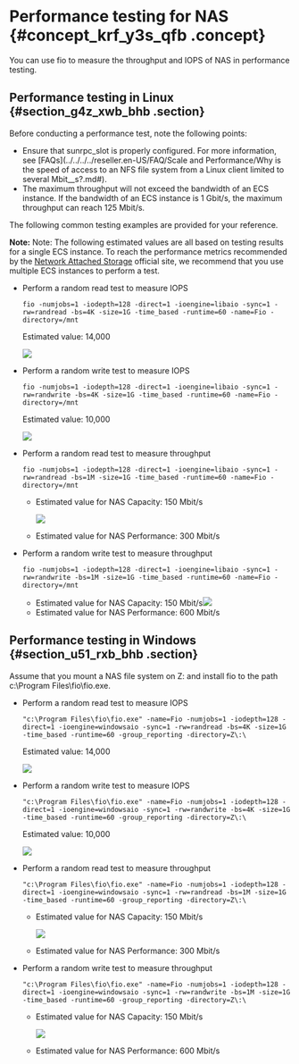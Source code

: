 # Performance testing for NAS {#concept_krf_y3s_qfb .concept}

You can use fio to measure the throughput and IOPS of NAS in performance testing.

## Performance testing in Linux {#section_g4z_xwb_bhb .section}

Before conducting a performance test, note the following points:

-   Ensure that sunrpc\_slot is properly configured. For more information, see [FAQs](../../../../reseller.en-US/FAQ/Scale and Performance/Why is the speed of access to an NFS file system from a Linux client limited to several Mbit__s?.md#).
-   The maximum throughput will not exceed the bandwidth of an ECS instance. If the bandwidth of an ECS instance is 1 Gbit/s, the maximum throughput can reach 125 Mbit/s.

The following common testing examples are provided for your reference.

**Note:** Note: The following estimated values are all based on testing results for a single ECS instance. To reach the performance metrics recommended by the [Network Attached Storage](https://www.aliyun.com/product/nas) official site, we recommend that you use multiple ECS instances to perform a test.

-   Perform a random read test to measure IOPS

    ``` {#codeblock_lqt_wjx_3tz}
    fio -numjobs=1 -iodepth=128 -direct=1 -ioengine=libaio -sync=1 -rw=randread -bs=4K -size=1G -time_based -runtime=60 -name=Fio -directory=/mnt
    ```

    Estimated value: 14,000

    ![](http://static-aliyun-doc.oss-cn-hangzhou.aliyuncs.com/assets/img/41408/156758713540406_en-US.png)

-   Perform a random write test to measure IOPS

    ``` {#codeblock_i0b_p0p_chb}
    fio -numjobs=1 -iodepth=128 -direct=1 -ioengine=libaio -sync=1 -rw=randwrite -bs=4K -size=1G -time_based -runtime=60 -name=Fio -directory=/mnt
    ```

    Estimated value: 10,000

    ![](http://static-aliyun-doc.oss-cn-hangzhou.aliyuncs.com/assets/img/41408/156758713640407_en-US.png)

-   Perform a random read test to measure throughput

    ``` {#codeblock_nqq_q82_mkj}
    fio -numjobs=1 -iodepth=128 -direct=1 -ioengine=libaio -sync=1 -rw=randread -bs=1M -size=1G -time_based -runtime=60 -name=Fio -directory=/mnt
    ```

    -   Estimated value for NAS Capacity: 150 Mbit/s

        ![](http://static-aliyun-doc.oss-cn-hangzhou.aliyuncs.com/assets/img/41408/156758713640408_en-US.png)

    -   Estimated value for NAS Performance: 300 Mbit/s
-   Perform a random write test to measure throughput

    ``` {#codeblock_74u_kab_9ud}
    fio -numjobs=1 -iodepth=128 -direct=1 -ioengine=libaio -sync=1 -rw=randwrite -bs=1M -size=1G -time_based -runtime=60 -name=Fio -directory=/mnt
    ```

    -   Estimated value for NAS Capacity: 150 Mbit/s![](http://static-aliyun-doc.oss-cn-hangzhou.aliyuncs.com/assets/img/41408/156758713740409_en-US.png)
    -   Estimated value for NAS Performance: 600 Mbit/s

## Performance testing in Windows {#section_u51_rxb_bhb .section}

Assume that you mount a NAS file system on Z: and install fio to the path c:\\Program Files\\fio\\fio.exe.

-   Perform a random read test to measure IOPS

    ``` {#codeblock_5da_tvt_9x8}
    "c:\Program Files\fio\fio.exe" -name=Fio -numjobs=1 -iodepth=128 -direct=1 -ioengine=windowsaio -sync=1 -rw=randread -bs=4K -size=1G -time_based -runtime=60 -group_reporting -directory=Z\:\
    ```

    Estimated value: 14,000

    ![](http://static-aliyun-doc.oss-cn-hangzhou.aliyuncs.com/assets/img/41408/156758713540406_en-US.png)

-   Perform a random write test to measure IOPS

    ``` {#codeblock_al0_fkl_3zy}
    "c:\Program Files\fio\fio.exe" -name=Fio -numjobs=1 -iodepth=128 -direct=1 -ioengine=windowsaio -sync=1 -rw=randwrite -bs=4K -size=1G -time_based -runtime=60 -group_reporting -directory=Z\:\
    ```

    Estimated value: 10,000

    ![](http://static-aliyun-doc.oss-cn-hangzhou.aliyuncs.com/assets/img/41408/156758713640407_en-US.png)

-   Perform a random read test to measure throughput

    ``` {#codeblock_doy_qiz_19k}
    "c:\Program Files\fio\fio.exe" -name=Fio -numjobs=1 -iodepth=128 -direct=1 -ioengine=windowsaio -sync=1 -rw=randread -bs=1M -size=1G -time_based -runtime=60 -group_reporting -directory=Z\:\
    ```

    -   Estimated value for NAS Capacity: 150 Mbit/s

        ![](http://static-aliyun-doc.oss-cn-hangzhou.aliyuncs.com/assets/img/41408/156758713640408_en-US.png)

    -   Estimated value for NAS Performance: 300 Mbit/s
-   Perform a random write test to measure throughput

    ``` {#codeblock_gu4_k0t_2i1}
    "c:\Program Files\fio\fio.exe" -name=Fio -numjobs=1 -iodepth=128 -direct=1 -ioengine=windowsaio -sync=1 -rw=randwrite -bs=1M -size=1G -time_based -runtime=60 -group_reporting -directory=Z\:\
    ```

    -   Estimated value for NAS Capacity: 150 Mbit/s

        ![](http://static-aliyun-doc.oss-cn-hangzhou.aliyuncs.com/assets/img/41408/156758713740409_en-US.png)

    -   Estimated value for NAS Performance: 600 Mbit/s

